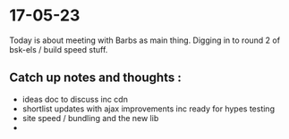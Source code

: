 # 17-05-23

Today is about meeting with Barbs as main thing. Digging in to round 2 of bsk-els / build speed stuff.

## Catch up notes and thoughts :
- ideas doc to discuss inc cdn
- shortlist updates with ajax improvements inc ready for hypes testing
- site speed / bundling and the new lib
-
